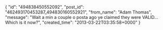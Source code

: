  {
   "id": "494838450552092",
   "post_id": "462493170453287_494830160552921",
   "from_name": "Adam Thomas",
   "message": "Wait a min a couple o posta ago ye claimed they were VALID... Which is it now?",
   "created_time": "2013-03-22T03:35:58+0000"
 }
